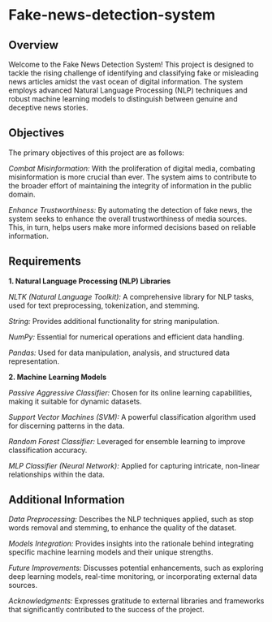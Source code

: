 # Fake-news-detection-system

## Overview ##

Welcome to the Fake News Detection System! This project is designed to tackle the rising challenge of identifying and classifying fake or misleading news articles amidst the vast ocean of digital information. The system employs advanced Natural Language Processing (NLP) techniques and robust machine learning models to distinguish between genuine and deceptive news stories.

## Objectives ##

The primary objectives of this project are as follows:

*Combat Misinformation:* With the proliferation of digital media, combating misinformation is more crucial than ever. The system aims to contribute to the broader effort of maintaining the integrity of information in the public domain.

*Enhance Trustworthiness:* By automating the detection of fake news, the system seeks to enhance the overall trustworthiness of media sources. This, in turn, helps users make more informed decisions based on reliable information.

## Requirements ##

**1. Natural Language Processing (NLP) Libraries**

*NLTK (Natural Language Toolkit):* A comprehensive library for NLP tasks, used for text preprocessing, tokenization, and stemming.

*String:* Provides additional functionality for string manipulation.

*NumPy:* Essential for numerical operations and efficient data handling.

*Pandas:* Used for data manipulation, analysis, and structured data representation.

**2. Machine Learning Models**

*Passive Aggressive Classifier:* Chosen for its online learning capabilities, making it suitable for dynamic datasets.

*Support Vector Machines (SVM):* A powerful classification algorithm used for discerning patterns in the data.

*Random Forest Classifier:* Leveraged for ensemble learning to improve classification accuracy.

*MLP Classifier (Neural Network):* Applied for capturing intricate, non-linear relationships within the data.

## Additional Information ##

*Data Preprocessing:* Describes the NLP techniques applied, such as stop words removal and stemming, to enhance the quality of the dataset.

*Models Integration:* Provides insights into the rationale behind integrating specific machine learning models and their unique strengths.

*Future Improvements:* Discusses potential enhancements, such as exploring deep learning models, real-time monitoring, or incorporating external data sources.

*Acknowledgments:* Expresses gratitude to external libraries and frameworks that significantly contributed to the success of the project.
